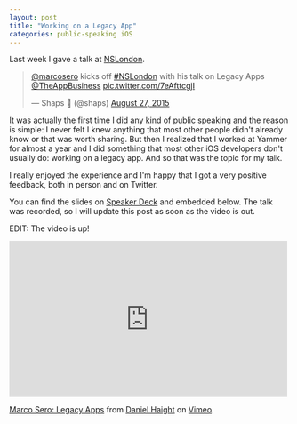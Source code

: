 ```yaml
---
layout: post
title: "Working on a Legacy App"
categories: public-speaking iOS
---
```


Last week I gave a talk at
[NSLondon](http://www.meetup.com/NSLondon/events/224592143).

<blockquote class="twitter-tweet tw-align-center" lang="en-gb"><p lang="en" dir="ltr"><a href="https://twitter.com/marcosero">@marcosero</a> kicks off <a href="https://twitter.com/hashtag/NSLondon?src=hash">#NSLondon</a> with his talk on Legacy Apps <a href="https://twitter.com/TheAppBusiness">@TheAppBusiness</a> <a href="http://t.co/7eAfttcgjI">pic.twitter.com/7eAfttcgjI</a></p>&mdash; Shaps  (@shaps) <a href="https://twitter.com/shaps/status/636965945118969856">August 27, 2015</a></blockquote> <script async src="//platform.twitter.com/widgets.js" charset="utf-8"></script>

It was actually the first time I did any kind of public speaking and the reason
is simple: I never felt I knew anything that most other people didn't already
know or that was worth sharing.  But then I realized that I worked at Yammer
for almost a year and I did something that most other iOS developers don't
usually do: working on a legacy app.  And so that was the topic for my talk.

I really enjoyed the experience and I'm happy that I got a very positive
feedback, both in person and on Twitter.

You can find the slides on [Speaker
Deck](https://speakerdeck.com/marcosero/working-on-a-legacy-app) and embedded
below. The talk was recorded, so I will update this post as soon as the video
is out.

<script async class="speakerdeck-embed" data-id="0e9d5bc13b504f8bbf1c06728b52a657" data-ratio="1.77777777777778" src="//speakerdeck.com/assets/embed.js"></script>

EDIT: The video is up!

<iframe src="https://player.vimeo.com/video/140421669?byline=0" width="500" height="281" frameborder="0" webkitallowfullscreen mozallowfullscreen allowfullscreen></iframe> <p><a href="https://vimeo.com/140421669">Marco Sero: Legacy Apps</a> from <a href="https://vimeo.com/user20904333">Daniel Haight</a> on <a href="https://vimeo.com">Vimeo</a>.</p>
